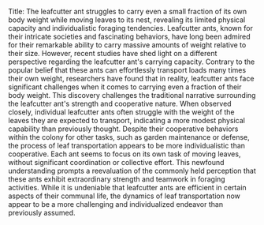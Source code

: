 Title: The leafcutter ant struggles to carry even a small fraction of its own body weight while moving leaves to its nest, revealing its limited physical capacity and individualistic foraging tendencies.
Leafcutter ants, known for their intricate societies and fascinating behaviors, have long been admired for their remarkable ability to carry massive amounts of weight relative to their size. However, recent studies have shed light on a different perspective regarding the leafcutter ant's carrying capacity. Contrary to the popular belief that these ants can effortlessly transport loads many times their own weight, researchers have found that in reality, leafcutter ants face significant challenges when it comes to carrying even a fraction of their body weight. This discovery challenges the traditional narrative surrounding the leafcutter ant's strength and cooperative nature. When observed closely, individual leafcutter ants often struggle with the weight of the leaves they are expected to transport, indicating a more modest physical capability than previously thought. Despite their cooperative behaviors within the colony for other tasks, such as garden maintenance or defense, the process of leaf transportation appears to be more individualistic than cooperative. Each ant seems to focus on its own task of moving leaves, without significant coordination or collective effort. This newfound understanding prompts a reevaluation of the commonly held perception that these ants exhibit extraordinary strength and teamwork in foraging activities. While it is undeniable that leafcutter ants are efficient in certain aspects of their communal life, the dynamics of leaf transportation now appear to be a more challenging and individualized endeavor than previously assumed.